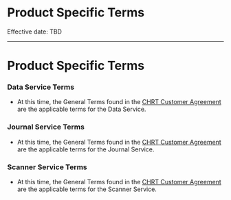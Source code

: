 # Product Specific Terms

Effective date: TBD

---

# Product Specific Terms

### Data Service Terms

- At this time, the General Terms found in the [CHRT Customer Agreement](https://resources.chrt.com/legal/terms) are the applicable terms for the Data Service.

### Journal Service Terms

- At this time, the General Terms found in the [CHRT Customer Agreement](https://resources.chrt.com/legal/terms) are the applicable terms for the Journal Service.

### Scanner Service Terms

- At this time, the General Terms found in the [CHRT Customer Agreement](https://resources.chrt.com/legal/terms) are the applicable terms for the Scanner Service.
